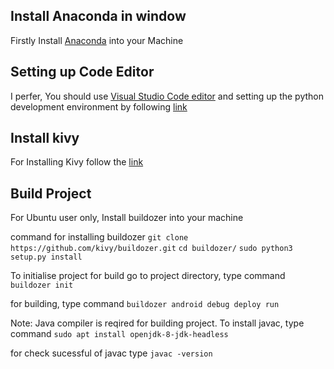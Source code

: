 ## Install Anaconda in window 
Firstly Install [Anaconda](https://docs.anaconda.com/anaconda/install/windows/) into your Machine

## Setting up Code Editor
I perfer, You should use [Visual Studio Code editor](https://code.visualstudio.com/docs/?dv=win32user) and setting up the python development environment by following [link](https://code.visualstudio.com/docs/python/python-tutorial)

## Install kivy
For Installing Kivy follow the [link](https://kivy.org/doc/stable/installation/installation-windows.html)

## Build Project
For Ubuntu user only, Install buildozer into your machine

command for installing buildozer
`git clone https://github.com/kivy/buildozer.git`
`cd buildozer/`
`sudo python3 setup.py install`

To initialise project for build go to project directory, type command
`buildozer init`

for building, type command
`buildozer android debug deploy run`

Note: Java compiler is reqired for building project. To install javac, type command
`sudo apt install openjdk-8-jdk-headless`

for check sucessful of javac type
`javac -version`
